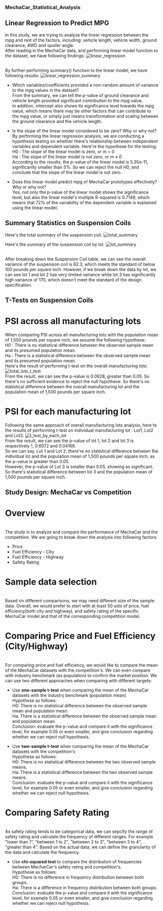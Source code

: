 ### MechaCar_Statistical_Analysis
## Linear Regression to Predict MPG
In this study, we are trying to analyze the linear regression between the mpg and rest of the factors, including: vehicle length, vehicle width, ground clearance, AWD and spoiler angle. 
<br> After reading in the MechaCar data, and performing linear model function to the dataset, we have following findings:
![linear_regression](linear_regression.png)

<br> By further performing summary() function to the linear model, we have following results:
![linear_regression_summary](linear_regression_summary.png)

- Which variables/coefficients provided a non-random amount of variance to the mpg values in the dataset?
<br>From the summary, we can tell the p-value of ground clearance and vehicle length provided significant contribution to the mpg value. 
<br>In addition, intercept also shows its significance level towards the mpg value, which means there may be other factors that can contribute to the mpg value, or simply just means transformation and scaling between the ground clearance and the vehicle length.

- Is the slope of the linear model considered to be zero? Why or why not?
<br> By performing the linear regression analysis, we are conducting a hypothesis testing on whether there's relationship between independent variables and dependent variable. Here're the hypothese for the testing:
<br> H0 : The slope of the linear model is zero, or m = 0
<br> Ha : The slope of the linear model is not zero, or m ≠ 0
<br> According to the results, the p-value of the linear model is 5.35e-11, significantly smaller than 5%. So we can reject the null H0, and conclude that the slope of the linear model is not zero. 

- Does this linear model predict mpg of MechaCar prototypes effectively? Why or why not?
<br>Yes, not only the p-value of the linear model shows the significance level, but also the linear model's multiple R-squared is 0.7149, which means that 72% of the variability of the dependent variable is explained using the linear model.  

## Summary Statistics on Suspension Coils
Here's the total summary of the suspension coil.
![total_summary](Total_summary.png)

Here's the summary of the suspension coil by lot.
![lot_summary](Lot_summary.png)

<br> After breaking down the Suspension Coil table, we can see the overall variance of the suspension coil is 62.3, which meets the standard of below 100 pounds per square inch. However, if we break down the data by lot, we can see lot 1 and lot 2 has very limited variance while lot 3 has significantly high variance of 170, which doesn't meet the standard of the design specification.

## T-Tests on Suspension Coils
# PSI across all manufacturing lots
When comparing PSI across all manufacturing lots with the population mean of 1,500 pounds per square inch, we assume the following hypothese:
<br> H0 : There is no statistical difference between the observed sample mean and its presumed population mean.
<br> Ha : There is a statistical difference between the observed sample mean and its presumed population mean.
<br> Here's the result of performing t-test on the overall manufacturing lots:
![total_lots_t_test](total_lots_t_test.png)
<br> From the result, we can see the p-value is 0.0628, greater than 0.05. So there's no sufficient evidence to reject the null hypothese. So there's no statistical difference between the overall manufacturing lot and the population mean of 1,500 pounds per square inch.

# PSI for each manufacturing lot
Following the same approach of overall manufacturing lots analysis, here're the results of performing t-test on individual manufacturing lot : Lot1, Lot2 and Lot3. 
![t_test_by_each_lot](t_test_by_each_lot.png)
<br> From the result, we can see the p-value of lot 1, lot 2 and lot 3 is respectively 1, 0.6072 and 0.04168. 
<br> So we can say, Lot 1 and Lot 2: there're no statistical difference between the individual lot and the population mean of 1,500 pounds per square inch, as the p-value is greater than 0.05. 
<br> However, the p-value of Lot 3 is smaller than 0.05, showing as significant. So there's statistical difference between lot 3 and the population mean of 1,500 pounds per square inch.

## Study Design: MechaCar vs Competition
# Overview
<br> The study is to analyze and compare the performance of MechaCar and the competition. We are going to break down the analysis into following factors:

- Price
- Fuel Efficiency - City 
- Fuel Efficiency - Highway
- Safety Rating

# Sample data selection
<br> Based on different comparisons, we may need different size of the sample data. Overall, we would prefer to start with at least 50 sets of price, fuel efficiency(both city and highway), and safety rating of the specific MechaCar model and that of the corresponding competition model.

# Comparing Price and Fuel Efficiency (City/Highway)
<br> For comparing price and fuel efficiency, we would like to compare the mean of the MechaCar datasets with the competition's. We can even compare with industry benchmark (as population) to confirm the market position. 
We can use two different approaches when comparing with different targets:

- Use <strong>one-sample t-test</strong> when comparing the mean of the MechaCar datasets with the industry benchmark (population mean)
<br> Hypothese as follows:
<br> H0: There is no statistical difference between the observed sample mean and population mean.
<br> Ha: There is a statistical difference between the observed sample mean and population mean.
<br> Conclusion: evaluate the p-value and compare it with the significance level, for example 0.05 or even smaller, and give conclusion regarding whether we can reject null hypothesis.

- Use <strong>two-sample t-test</strong> when comparing the mean of the MechaCar datasets with the competition's
<br> Hypothese as follows:
<br> H0: There is no statistical difference between the two observed sample means.
<br> Ha: There is a statistical difference between the two observed sample means.
<br> Conclusion: evaluate the p-value and compare it with the significance level, for example 0.05 or even smaller, and give conclusion regarding whether we can reject null hypothesis.

# Comparing Safety Rating
<br> As safety rating tends to be categorical data, we can sepcify the range of safety rating and calculate the frequency of different ranges. For example "lower than 1", "between 1 to 2", "between 2 to 3", "between 3 to 4", "greater than 4". Based on the actual data, we can define the granularity of the data and calculate the frequency.
 
- Use <strong>chi-squared test</strong> to compare the distribution of frequencies between MecharCar's safety rating and competition's.
<br> Hypothese as follows:
<br> H0: There is no difference in frequency distribution between both groups.
<br> Ha: There is a difference in frequency distribution between both groups.
<br> Conclusion: evaluate the p-value and compare it with the significance level, for example 0.05 or even smaller, and give conclusion regarding whether we can reject null hypothesis.



